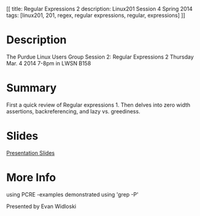 [[
title: Regular Expressions 2
description: Linux201 Session 4 Spring 2014
tags: [linux201, 201, regex, regular expressions, regular, expressions]
]]

# Description
The Purdue Linux Users Group Session 2: Regular Expressions 2 Thursday Mar. 4 2014 7-8pm in LWSN B158

# Summary
First a quick review of Regular expressions 1. Then delves into zero width assertions, backreferencing, and lazy vs. greediness.

# Slides
[Presentation Slides](Linux201-2014-regex2.odp)

# More Info
using PCRE -examples demonstrated using 'grep -P'

Presented by Evan Widloski
